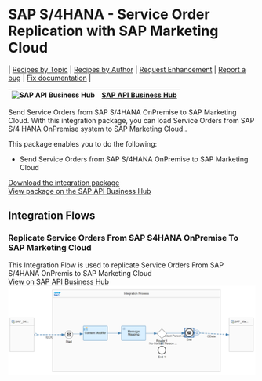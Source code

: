 # SAP S/4HANA - Service Order Replication with SAP Marketing Cloud

\| [Recipes by Topic](../../readme.md ) \| [Recipes by Author](../../author.md ) \| [Request Enhancement](https://github.com/SAP-samples/cloud-integration-flow/issues/new?assignees=&labels=Recipe%20Fix,enhancement&template=recipe-request.md&title=Improve%20SAP%20S4HANA%20Service%20Order%20Replication%20with%20SAP%20Marketing%20Cloud%20 ) \| [Report a bug](https://github.com/SAP-samples/cloud-integration-flow/issues/new?assignees=&labels=Recipe%20Fix,bug&template=bug_report.md&title=Issue%20with%20SAP%20S4HANA%20Service%20Order%20Replication%20with%20SAP%20Marketing%20Cloud%20 ) \| [Fix documentation](https://github.com/SAP-samples/cloud-integration-flow/issues/new?assignees=&labels=Recipe%20Fix,documentation&template=bug_report.md&title=Docu%20fix%20SAP%20S4HANA%20Service%20Order%20Replication%20with%20SAP%20Marketing%20Cloud%20 ) \|

![SAP API Business Hub](https://github.com/SAPAPIBusinessHub.png?size=50 ) | [SAP API Business Hub](https://api.sap.com/allcommunity) |
----|----|


Send Service Orders from SAP S/4HANA OnPremise to SAP Marketing Cloud. With this integration package, you can load Service Orders from SAP S/4 HANA OnPremise system to SAP Marketing Cloud..

This package enables you to do the following:

* Send Service Orders from SAP S/4HANA OnPremise to SAP Marketing Cloud

[Download the integration package](SAPS_4HANA-ServiceOrderIntegrationwithSAPMarketingCloud.zip)\
[View package on the SAP API Business Hub](https://api.sap.com/package/S4HANAServiceOrderIntegrationwithSAPMarketingCloud/overview)

## Integration Flows

### Replicate Service Orders From SAP S4HANA OnPremise To SAP Marketing Cloud
This Integration Flow is used to replicate Service Orders From SAP S/4HANA OnPremis to SAP Marketing Cloud\
[View on SAP API Business Hub](https://api.sap.com/integrationflow/Replicate_Service_Orders_From_SAP_S4_HANA_To_SAP_Marketing_Cloud)
![Connect to SAP Concur API](replicate-service-orders-from-sap-s4hana-on-premise-to-sap-marketing-cloud.png)
